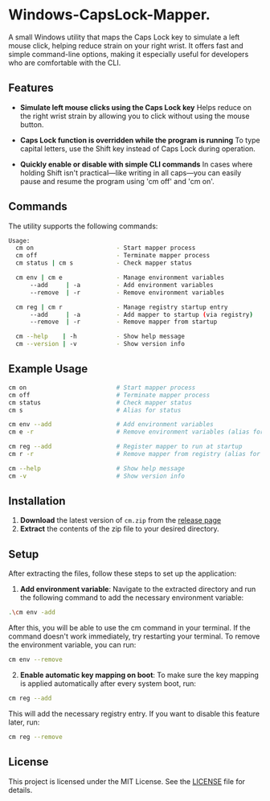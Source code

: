 # Windows-CapsLock-Mapper.

A small Windows utility that maps the Caps Lock key to simulate a left mouse click, helping reduce strain on your right wrist. It offers fast and simple command-line options, making it especially useful for developers who are comfortable with the CLI.


## Features

- **Simulate left mouse clicks using the Caps Lock key**
Helps reduce on the right wrist strain by allowing you to click without using the mouse button.

- **Caps Lock function is overridden while the program is running**
To type capital letters, use the Shift key instead of Caps Lock during operation.

- **Quickly enable or disable with simple CLI commands**
In cases where holding Shift isn't practical—like writing in all caps—you can easily pause and resume the program using 'cm off' and 'cm on'.


## Commands

The utility supports the following commands:

```bash
Usage:
  cm on                       - Start mapper process
  cm off                      - Terminate mapper process
  cm status | cm s            - Check mapper status

  cm env | cm e               - Manage environment variables
      --add     | -a          - Add environment variables
      --remove  | -r          - Remove environment variables

  cm reg | cm r               - Manage registry startup entry
      --add     | -a          - Add mapper to startup (via registry)
      --remove  | -r          - Remove mapper from startup

  cm --help    | -h           - Show help message
  cm --version | -v           - Show version info
```


## Example Usage

```bash
cm on                         # Start mapper process
cm off                        # Terminate mapper process
cm status                     # Check mapper status
cm s                          # Alias for status

cm env --add                  # Add environment variables
cm e -r                       # Remove environment variables (alias for env)

cm reg --add                  # Register mapper to run at startup
cm r -r                       # Remove mapper from registry (alias for reg)

cm --help                     # Show help message
cm -v                         # Show version info
```


## Installation

1. **Download** the latest version of `cm.zip` from the [release page](https://github.com/Hyeonnam-J/Windows-CapsLock-Mapper/releases/latest)
2. **Extract** the contents of the zip file to your desired directory.


## Setup

After extracting the files, follow these steps to set up the application:

1. **Add environment variable**:
   Navigate to the extracted directory and run the following command to add the necessary environment variable:

```bash
.\cm env -add
```

  After this, you will be able to use the cm command in your terminal. If the command doesn't work immediately, try restarting your terminal.
  To remove the environment variable, you can run:

```bash
cm env --remove
```

2. **Enable automatic key mapping on boot**:
   To make sure the key mapping is applied automatically after every system boot, run:

```bash
cm reg --add
```

   This will add the necessary registry entry. If you want to disable this feature later, run:

```bash
cm reg --remove
```


## License

This project is licensed under the MIT License. See the [LICENSE](./LICENSE) file for details.